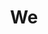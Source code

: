 ---
pid: lll15
title: We
location_transcription: Everywhere
coordinates: "[-75.163684386053, 39.955280261345]"
zipcode: '19146'
gen_neighborhood: South Philadelphia
neighborhood: Graduate Hospital,Naval Square,Southwest Center City
outside_phl: 
age: '50'
age_range: 50-59
instagram: 
image_file_name: lll_15.jpg
proposal_transcription: |-
  Porch

  CIRCULAR //STOOP// For ALL To SIT + LOOK + TAlk
topic: Architecture,History,Neighborhoods
topic_summary: 0, 0, 0, 0, 0
type: Interactive,Sculpture Statue,Bench
keywords_other: Stoop, Step, Stoops, Porch, We
credit: Susan Segal
image_labels: 
twitter: 
facebook: 
permalink: "/monuments/lll15/"
layout: item-page
---